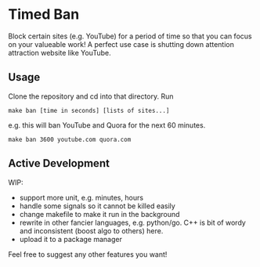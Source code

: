 # Timed Ban

Block certain sites (e.g. YouTube) for a period of time so that you can focus on your valueable work! A perfect use case is shutting down attention attraction website like YouTube.

## Usage

Clone the repository and cd into that directory. Run
```
make ban [time in seconds] [lists of sites...]
```
e.g. this will ban YouTube and Quora for the next 60 minutes.
```
make ban 3600 youtube.com quora.com
```

## Active Development
WIP:
* support more unit, e.g. minutes, hours
* handle some signals so it cannot be killed easily
* change makefile to make it run in the background
* rewrite in other fancier languages, e.g. python/go. C++ is bit of wordy and inconsistent (boost algo to others) here.
* upload it to a package manager

Feel free to suggest any other features you want! 


